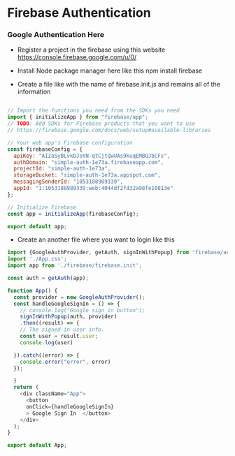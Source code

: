 # Firebase Authentication

### Google Authentication Here 

* Register a project in the firebase using this website https://console.firebase.google.com/u/0/

* Install Node package manager here like this npm install firebase 
* Create a file like with the name of firebase.init.js and remains all of the information 


```js

// Import the functions you need from the SDKs you need
import { initializeApp } from "firebase/app";
// TODO: Add SDKs for Firebase products that you want to use
// https://firebase.google.com/docs/web/setup#available-libraries

// Your web app's Firebase configuration
const firebaseConfig = {
  apiKey: "AIzaSyBLvkDJoYN-qtCjtQwUAs9kuqEMBQJbCFs",
  authDomain: "simple-auth-1e73a.firebaseapp.com",
  projectId: "simple-auth-1e73a",
  storageBucket: "simple-auth-1e73a.appspot.com",
  messagingSenderId: "1053188989339",
  appId: "1:1053188989339:web:4044df2fd32a98fe10813e"
};

// Initialize Firebase
const app = initializeApp(firebaseConfig);

export default app; 


```

* Create an another file where you want to login like this 

```js 
import {GoogleAuthProvider, getAuth, signInWithPopup} from 'firebase/auth'
import './App.css';
import app from './firebase/firebase.init';

const auth = getAuth(app);

function App() {
  const provider = new GoogleAuthProvider();
  const handleGoogleSignIn = () => {
    // console.log("Google sign in button"); 
    signInWithPopup(auth, provider)
    .then((result) => {
    // The signed-in user info.
    const user = result.user;
    console.log(user)

  }).catch((error) => {
    console.error("error", error)
  });

  }
  return (
    <div className="App">
      <button
      onClick={handleGoogleSignIn}
      > Google Sign In  </button>
    </div>
  );
}

export default App;

```